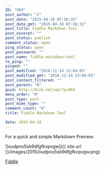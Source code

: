 ```yaml
---
ID: "903"
post_author: "2"
post_date: "2015-04-18 07:26:32"
post_date_gmt: "2015-04-18 07:26:32"
post_title: Fiddle Markdown Tool
post_excerpt: ""
post_status: publish
comment_status: open
ping_status: open
post_password: ""
post_name: fiddle-markdown-tool
to_ping: ""
pinged: ""
post_modified: "2016-11-14 13:04:03"
post_modified_gmt: "2016-11-14 13:04:03"
post_content_filtered: ""
post_parent: "0"
guid: http://0ink.net/wp/?p=903
menu_order: "0"
post_type: post
post_mime_type: ""
comment_count: "0"
title: Fiddle Markdown Tool

date: 2015-04-18
---
```


For a quick and simple Markdown Preview:

![oudpno5sb9dfgfkvpvgw]({{ site.url }}/images/2015/oudpno5sb9dfgfkvpvgw.png)

[Fiddle](https://fiddle.md/)

